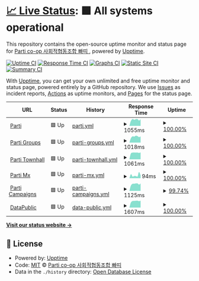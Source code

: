 # [📈 Live Status](https://parti-coop.github.io/parti-mx-upptime): <!--live status--> **🟩 All systems operational**

This repository contains the open-source uptime monitor and status page for [Parti co-op 사회적협동조합 빠띠 ](https://parti.coop), powered by [Upptime](https://github.com/upptime/upptime).

[![Uptime CI](https://github.com/parti-coop/parti-mx-upptime/workflows/Uptime%20CI/badge.svg)](https://github.com/parti-coop/parti-mx-upptime/actions?query=workflow%3A%22Uptime+CI%22)
[![Response Time CI](https://github.com/parti-coop/parti-mx-upptime/workflows/Response%20Time%20CI/badge.svg)](https://github.com/parti-coop/parti-mx-upptime/actions?query=workflow%3A%22Response+Time+CI%22)
[![Graphs CI](https://github.com/parti-coop/parti-mx-upptime/workflows/Graphs%20CI/badge.svg)](https://github.com/parti-coop/parti-mx-upptime/actions?query=workflow%3A%22Graphs+CI%22)
[![Static Site CI](https://github.com/parti-coop/parti-mx-upptime/workflows/Static%20Site%20CI/badge.svg)](https://github.com/parti-coop/parti-mx-upptime/actions?query=workflow%3A%22Static+Site+CI%22)
[![Summary CI](https://github.com/parti-coop/parti-mx-upptime/workflows/Summary%20CI/badge.svg)](https://github.com/parti-coop/parti-mx-upptime/actions?query=workflow%3A%22Summary+CI%22)

With [Upptime](https://upptime.js.org), you can get your own unlimited and free uptime monitor and status page, powered entirely by a GitHub repository. We use [Issues](https://github.com/parti-coop/parti-mx-upptime/issues) as incident reports, [Actions](https://github.com/parti-coop/parti-mx-upptime/actions) as uptime monitors, and [Pages](https://parti-coop.github.io/parti-mx-upptime) for the status page.

<!--start: status pages-->
<!-- This summary is generated by Upptime (https://github.com/upptime/upptime) -->
<!-- Do not edit this manually, your changes will be overwritten -->
<!-- prettier-ignore -->
| URL | Status | History | Response Time | Uptime |
| --- | ------ | ------- | ------------- | ------ |
| <img alt="" src="https://favicons.githubusercontent.com/parti.coop" height="13"> [Parti](https://parti.coop) | 🟩 Up | [parti.yml](https://github.com/parti-coop/parti-mx-upptime/commits/HEAD/history/parti.yml) | <details><summary><img alt="Response time graph" src="./graphs/parti/response-time-week.png" height="20"> 1055ms</summary><br><a href="https://parti-coop.github.io/parti-mx-upptime/history/parti"><img alt="Response time 996" src="https://img.shields.io/endpoint?url=https%3A%2F%2Fraw.githubusercontent.com%2Fparti-coop%2Fparti-mx-upptime%2FHEAD%2Fapi%2Fparti%2Fresponse-time.json"></a><br><a href="https://parti-coop.github.io/parti-mx-upptime/history/parti"><img alt="24-hour response time 1011" src="https://img.shields.io/endpoint?url=https%3A%2F%2Fraw.githubusercontent.com%2Fparti-coop%2Fparti-mx-upptime%2FHEAD%2Fapi%2Fparti%2Fresponse-time-day.json"></a><br><a href="https://parti-coop.github.io/parti-mx-upptime/history/parti"><img alt="7-day response time 1055" src="https://img.shields.io/endpoint?url=https%3A%2F%2Fraw.githubusercontent.com%2Fparti-coop%2Fparti-mx-upptime%2FHEAD%2Fapi%2Fparti%2Fresponse-time-week.json"></a><br><a href="https://parti-coop.github.io/parti-mx-upptime/history/parti"><img alt="30-day response time 1031" src="https://img.shields.io/endpoint?url=https%3A%2F%2Fraw.githubusercontent.com%2Fparti-coop%2Fparti-mx-upptime%2FHEAD%2Fapi%2Fparti%2Fresponse-time-month.json"></a><br><a href="https://parti-coop.github.io/parti-mx-upptime/history/parti"><img alt="1-year response time 996" src="https://img.shields.io/endpoint?url=https%3A%2F%2Fraw.githubusercontent.com%2Fparti-coop%2Fparti-mx-upptime%2FHEAD%2Fapi%2Fparti%2Fresponse-time-year.json"></a></details> | <details><summary><a href="https://parti-coop.github.io/parti-mx-upptime/history/parti">100.00%</a></summary><a href="https://parti-coop.github.io/parti-mx-upptime/history/parti"><img alt="All-time uptime 100.00%" src="https://img.shields.io/endpoint?url=https%3A%2F%2Fraw.githubusercontent.com%2Fparti-coop%2Fparti-mx-upptime%2FHEAD%2Fapi%2Fparti%2Fuptime.json"></a><br><a href="https://parti-coop.github.io/parti-mx-upptime/history/parti"><img alt="24-hour uptime 100.00%" src="https://img.shields.io/endpoint?url=https%3A%2F%2Fraw.githubusercontent.com%2Fparti-coop%2Fparti-mx-upptime%2FHEAD%2Fapi%2Fparti%2Fuptime-day.json"></a><br><a href="https://parti-coop.github.io/parti-mx-upptime/history/parti"><img alt="7-day uptime 100.00%" src="https://img.shields.io/endpoint?url=https%3A%2F%2Fraw.githubusercontent.com%2Fparti-coop%2Fparti-mx-upptime%2FHEAD%2Fapi%2Fparti%2Fuptime-week.json"></a><br><a href="https://parti-coop.github.io/parti-mx-upptime/history/parti"><img alt="30-day uptime 100.00%" src="https://img.shields.io/endpoint?url=https%3A%2F%2Fraw.githubusercontent.com%2Fparti-coop%2Fparti-mx-upptime%2FHEAD%2Fapi%2Fparti%2Fuptime-month.json"></a><br><a href="https://parti-coop.github.io/parti-mx-upptime/history/parti"><img alt="1-year uptime 100.00%" src="https://img.shields.io/endpoint?url=https%3A%2F%2Fraw.githubusercontent.com%2Fparti-coop%2Fparti-mx-upptime%2FHEAD%2Fapi%2Fparti%2Fuptime-year.json"></a></details>
| <img alt="" src="https://favicons.githubusercontent.com/parti.xyz" height="13"> [Parti Groups](https://parti.xyz) | 🟩 Up | [parti-groups.yml](https://github.com/parti-coop/parti-mx-upptime/commits/HEAD/history/parti-groups.yml) | <details><summary><img alt="Response time graph" src="./graphs/parti-groups/response-time-week.png" height="20"> 1018ms</summary><br><a href="https://parti-coop.github.io/parti-mx-upptime/history/parti-groups"><img alt="Response time 2691" src="https://img.shields.io/endpoint?url=https%3A%2F%2Fraw.githubusercontent.com%2Fparti-coop%2Fparti-mx-upptime%2FHEAD%2Fapi%2Fparti-groups%2Fresponse-time.json"></a><br><a href="https://parti-coop.github.io/parti-mx-upptime/history/parti-groups"><img alt="24-hour response time 1014" src="https://img.shields.io/endpoint?url=https%3A%2F%2Fraw.githubusercontent.com%2Fparti-coop%2Fparti-mx-upptime%2FHEAD%2Fapi%2Fparti-groups%2Fresponse-time-day.json"></a><br><a href="https://parti-coop.github.io/parti-mx-upptime/history/parti-groups"><img alt="7-day response time 1018" src="https://img.shields.io/endpoint?url=https%3A%2F%2Fraw.githubusercontent.com%2Fparti-coop%2Fparti-mx-upptime%2FHEAD%2Fapi%2Fparti-groups%2Fresponse-time-week.json"></a><br><a href="https://parti-coop.github.io/parti-mx-upptime/history/parti-groups"><img alt="30-day response time 979" src="https://img.shields.io/endpoint?url=https%3A%2F%2Fraw.githubusercontent.com%2Fparti-coop%2Fparti-mx-upptime%2FHEAD%2Fapi%2Fparti-groups%2Fresponse-time-month.json"></a><br><a href="https://parti-coop.github.io/parti-mx-upptime/history/parti-groups"><img alt="1-year response time 2691" src="https://img.shields.io/endpoint?url=https%3A%2F%2Fraw.githubusercontent.com%2Fparti-coop%2Fparti-mx-upptime%2FHEAD%2Fapi%2Fparti-groups%2Fresponse-time-year.json"></a></details> | <details><summary><a href="https://parti-coop.github.io/parti-mx-upptime/history/parti-groups">100.00%</a></summary><a href="https://parti-coop.github.io/parti-mx-upptime/history/parti-groups"><img alt="All-time uptime 100.00%" src="https://img.shields.io/endpoint?url=https%3A%2F%2Fraw.githubusercontent.com%2Fparti-coop%2Fparti-mx-upptime%2FHEAD%2Fapi%2Fparti-groups%2Fuptime.json"></a><br><a href="https://parti-coop.github.io/parti-mx-upptime/history/parti-groups"><img alt="24-hour uptime 100.00%" src="https://img.shields.io/endpoint?url=https%3A%2F%2Fraw.githubusercontent.com%2Fparti-coop%2Fparti-mx-upptime%2FHEAD%2Fapi%2Fparti-groups%2Fuptime-day.json"></a><br><a href="https://parti-coop.github.io/parti-mx-upptime/history/parti-groups"><img alt="7-day uptime 100.00%" src="https://img.shields.io/endpoint?url=https%3A%2F%2Fraw.githubusercontent.com%2Fparti-coop%2Fparti-mx-upptime%2FHEAD%2Fapi%2Fparti-groups%2Fuptime-week.json"></a><br><a href="https://parti-coop.github.io/parti-mx-upptime/history/parti-groups"><img alt="30-day uptime 100.00%" src="https://img.shields.io/endpoint?url=https%3A%2F%2Fraw.githubusercontent.com%2Fparti-coop%2Fparti-mx-upptime%2FHEAD%2Fapi%2Fparti-groups%2Fuptime-month.json"></a><br><a href="https://parti-coop.github.io/parti-mx-upptime/history/parti-groups"><img alt="1-year uptime 100.00%" src="https://img.shields.io/endpoint?url=https%3A%2F%2Fraw.githubusercontent.com%2Fparti-coop%2Fparti-mx-upptime%2FHEAD%2Fapi%2Fparti-groups%2Fuptime-year.json"></a></details>
| <img alt="" src="https://favicons.githubusercontent.com/townhall.kr" height="13"> [Parti Townhall](https://townhall.kr/) | 🟩 Up | [parti-townhall.yml](https://github.com/parti-coop/parti-mx-upptime/commits/HEAD/history/parti-townhall.yml) | <details><summary><img alt="Response time graph" src="./graphs/parti-townhall/response-time-week.png" height="20"> 1061ms</summary><br><a href="https://parti-coop.github.io/parti-mx-upptime/history/parti-townhall"><img alt="Response time 1033" src="https://img.shields.io/endpoint?url=https%3A%2F%2Fraw.githubusercontent.com%2Fparti-coop%2Fparti-mx-upptime%2FHEAD%2Fapi%2Fparti-townhall%2Fresponse-time.json"></a><br><a href="https://parti-coop.github.io/parti-mx-upptime/history/parti-townhall"><img alt="24-hour response time 1052" src="https://img.shields.io/endpoint?url=https%3A%2F%2Fraw.githubusercontent.com%2Fparti-coop%2Fparti-mx-upptime%2FHEAD%2Fapi%2Fparti-townhall%2Fresponse-time-day.json"></a><br><a href="https://parti-coop.github.io/parti-mx-upptime/history/parti-townhall"><img alt="7-day response time 1061" src="https://img.shields.io/endpoint?url=https%3A%2F%2Fraw.githubusercontent.com%2Fparti-coop%2Fparti-mx-upptime%2FHEAD%2Fapi%2Fparti-townhall%2Fresponse-time-week.json"></a><br><a href="https://parti-coop.github.io/parti-mx-upptime/history/parti-townhall"><img alt="30-day response time 1068" src="https://img.shields.io/endpoint?url=https%3A%2F%2Fraw.githubusercontent.com%2Fparti-coop%2Fparti-mx-upptime%2FHEAD%2Fapi%2Fparti-townhall%2Fresponse-time-month.json"></a><br><a href="https://parti-coop.github.io/parti-mx-upptime/history/parti-townhall"><img alt="1-year response time 1033" src="https://img.shields.io/endpoint?url=https%3A%2F%2Fraw.githubusercontent.com%2Fparti-coop%2Fparti-mx-upptime%2FHEAD%2Fapi%2Fparti-townhall%2Fresponse-time-year.json"></a></details> | <details><summary><a href="https://parti-coop.github.io/parti-mx-upptime/history/parti-townhall">100.00%</a></summary><a href="https://parti-coop.github.io/parti-mx-upptime/history/parti-townhall"><img alt="All-time uptime 100.00%" src="https://img.shields.io/endpoint?url=https%3A%2F%2Fraw.githubusercontent.com%2Fparti-coop%2Fparti-mx-upptime%2FHEAD%2Fapi%2Fparti-townhall%2Fuptime.json"></a><br><a href="https://parti-coop.github.io/parti-mx-upptime/history/parti-townhall"><img alt="24-hour uptime 100.00%" src="https://img.shields.io/endpoint?url=https%3A%2F%2Fraw.githubusercontent.com%2Fparti-coop%2Fparti-mx-upptime%2FHEAD%2Fapi%2Fparti-townhall%2Fuptime-day.json"></a><br><a href="https://parti-coop.github.io/parti-mx-upptime/history/parti-townhall"><img alt="7-day uptime 100.00%" src="https://img.shields.io/endpoint?url=https%3A%2F%2Fraw.githubusercontent.com%2Fparti-coop%2Fparti-mx-upptime%2FHEAD%2Fapi%2Fparti-townhall%2Fuptime-week.json"></a><br><a href="https://parti-coop.github.io/parti-mx-upptime/history/parti-townhall"><img alt="30-day uptime 100.00%" src="https://img.shields.io/endpoint?url=https%3A%2F%2Fraw.githubusercontent.com%2Fparti-coop%2Fparti-mx-upptime%2FHEAD%2Fapi%2Fparti-townhall%2Fuptime-month.json"></a><br><a href="https://parti-coop.github.io/parti-mx-upptime/history/parti-townhall"><img alt="1-year uptime 100.00%" src="https://img.shields.io/endpoint?url=https%3A%2F%2Fraw.githubusercontent.com%2Fparti-coop%2Fparti-mx-upptime%2FHEAD%2Fapi%2Fparti-townhall%2Fuptime-year.json"></a></details>
| <img alt="" src="https://favicons.githubusercontent.com/parti.mx" height="13"> [Parti Mx](https://parti.mx) | 🟩 Up | [parti-mx.yml](https://github.com/parti-coop/parti-mx-upptime/commits/HEAD/history/parti-mx.yml) | <details><summary><img alt="Response time graph" src="./graphs/parti-mx/response-time-week.png" height="20"> 94ms</summary><br><a href="https://parti-coop.github.io/parti-mx-upptime/history/parti-mx"><img alt="Response time 90" src="https://img.shields.io/endpoint?url=https%3A%2F%2Fraw.githubusercontent.com%2Fparti-coop%2Fparti-mx-upptime%2FHEAD%2Fapi%2Fparti-mx%2Fresponse-time.json"></a><br><a href="https://parti-coop.github.io/parti-mx-upptime/history/parti-mx"><img alt="24-hour response time 107" src="https://img.shields.io/endpoint?url=https%3A%2F%2Fraw.githubusercontent.com%2Fparti-coop%2Fparti-mx-upptime%2FHEAD%2Fapi%2Fparti-mx%2Fresponse-time-day.json"></a><br><a href="https://parti-coop.github.io/parti-mx-upptime/history/parti-mx"><img alt="7-day response time 94" src="https://img.shields.io/endpoint?url=https%3A%2F%2Fraw.githubusercontent.com%2Fparti-coop%2Fparti-mx-upptime%2FHEAD%2Fapi%2Fparti-mx%2Fresponse-time-week.json"></a><br><a href="https://parti-coop.github.io/parti-mx-upptime/history/parti-mx"><img alt="30-day response time 96" src="https://img.shields.io/endpoint?url=https%3A%2F%2Fraw.githubusercontent.com%2Fparti-coop%2Fparti-mx-upptime%2FHEAD%2Fapi%2Fparti-mx%2Fresponse-time-month.json"></a><br><a href="https://parti-coop.github.io/parti-mx-upptime/history/parti-mx"><img alt="1-year response time 90" src="https://img.shields.io/endpoint?url=https%3A%2F%2Fraw.githubusercontent.com%2Fparti-coop%2Fparti-mx-upptime%2FHEAD%2Fapi%2Fparti-mx%2Fresponse-time-year.json"></a></details> | <details><summary><a href="https://parti-coop.github.io/parti-mx-upptime/history/parti-mx">100.00%</a></summary><a href="https://parti-coop.github.io/parti-mx-upptime/history/parti-mx"><img alt="All-time uptime 100.00%" src="https://img.shields.io/endpoint?url=https%3A%2F%2Fraw.githubusercontent.com%2Fparti-coop%2Fparti-mx-upptime%2FHEAD%2Fapi%2Fparti-mx%2Fuptime.json"></a><br><a href="https://parti-coop.github.io/parti-mx-upptime/history/parti-mx"><img alt="24-hour uptime 100.00%" src="https://img.shields.io/endpoint?url=https%3A%2F%2Fraw.githubusercontent.com%2Fparti-coop%2Fparti-mx-upptime%2FHEAD%2Fapi%2Fparti-mx%2Fuptime-day.json"></a><br><a href="https://parti-coop.github.io/parti-mx-upptime/history/parti-mx"><img alt="7-day uptime 100.00%" src="https://img.shields.io/endpoint?url=https%3A%2F%2Fraw.githubusercontent.com%2Fparti-coop%2Fparti-mx-upptime%2FHEAD%2Fapi%2Fparti-mx%2Fuptime-week.json"></a><br><a href="https://parti-coop.github.io/parti-mx-upptime/history/parti-mx"><img alt="30-day uptime 100.00%" src="https://img.shields.io/endpoint?url=https%3A%2F%2Fraw.githubusercontent.com%2Fparti-coop%2Fparti-mx-upptime%2FHEAD%2Fapi%2Fparti-mx%2Fuptime-month.json"></a><br><a href="https://parti-coop.github.io/parti-mx-upptime/history/parti-mx"><img alt="1-year uptime 100.00%" src="https://img.shields.io/endpoint?url=https%3A%2F%2Fraw.githubusercontent.com%2Fparti-coop%2Fparti-mx-upptime%2FHEAD%2Fapi%2Fparti-mx%2Fuptime-year.json"></a></details>
| <img alt="" src="https://favicons.githubusercontent.com/campaigns.kr" height="13"> [Parti Campaigns](https://campaigns.kr) | 🟩 Up | [parti-campaigns.yml](https://github.com/parti-coop/parti-mx-upptime/commits/HEAD/history/parti-campaigns.yml) | <details><summary><img alt="Response time graph" src="./graphs/parti-campaigns/response-time-week.png" height="20"> 1125ms</summary><br><a href="https://parti-coop.github.io/parti-mx-upptime/history/parti-campaigns"><img alt="Response time 1148" src="https://img.shields.io/endpoint?url=https%3A%2F%2Fraw.githubusercontent.com%2Fparti-coop%2Fparti-mx-upptime%2FHEAD%2Fapi%2Fparti-campaigns%2Fresponse-time.json"></a><br><a href="https://parti-coop.github.io/parti-mx-upptime/history/parti-campaigns"><img alt="24-hour response time 1098" src="https://img.shields.io/endpoint?url=https%3A%2F%2Fraw.githubusercontent.com%2Fparti-coop%2Fparti-mx-upptime%2FHEAD%2Fapi%2Fparti-campaigns%2Fresponse-time-day.json"></a><br><a href="https://parti-coop.github.io/parti-mx-upptime/history/parti-campaigns"><img alt="7-day response time 1125" src="https://img.shields.io/endpoint?url=https%3A%2F%2Fraw.githubusercontent.com%2Fparti-coop%2Fparti-mx-upptime%2FHEAD%2Fapi%2Fparti-campaigns%2Fresponse-time-week.json"></a><br><a href="https://parti-coop.github.io/parti-mx-upptime/history/parti-campaigns"><img alt="30-day response time 1146" src="https://img.shields.io/endpoint?url=https%3A%2F%2Fraw.githubusercontent.com%2Fparti-coop%2Fparti-mx-upptime%2FHEAD%2Fapi%2Fparti-campaigns%2Fresponse-time-month.json"></a><br><a href="https://parti-coop.github.io/parti-mx-upptime/history/parti-campaigns"><img alt="1-year response time 1148" src="https://img.shields.io/endpoint?url=https%3A%2F%2Fraw.githubusercontent.com%2Fparti-coop%2Fparti-mx-upptime%2FHEAD%2Fapi%2Fparti-campaigns%2Fresponse-time-year.json"></a></details> | <details><summary><a href="https://parti-coop.github.io/parti-mx-upptime/history/parti-campaigns">99.74%</a></summary><a href="https://parti-coop.github.io/parti-mx-upptime/history/parti-campaigns"><img alt="All-time uptime 99.98%" src="https://img.shields.io/endpoint?url=https%3A%2F%2Fraw.githubusercontent.com%2Fparti-coop%2Fparti-mx-upptime%2FHEAD%2Fapi%2Fparti-campaigns%2Fuptime.json"></a><br><a href="https://parti-coop.github.io/parti-mx-upptime/history/parti-campaigns"><img alt="24-hour uptime 98.17%" src="https://img.shields.io/endpoint?url=https%3A%2F%2Fraw.githubusercontent.com%2Fparti-coop%2Fparti-mx-upptime%2FHEAD%2Fapi%2Fparti-campaigns%2Fuptime-day.json"></a><br><a href="https://parti-coop.github.io/parti-mx-upptime/history/parti-campaigns"><img alt="7-day uptime 99.74%" src="https://img.shields.io/endpoint?url=https%3A%2F%2Fraw.githubusercontent.com%2Fparti-coop%2Fparti-mx-upptime%2FHEAD%2Fapi%2Fparti-campaigns%2Fuptime-week.json"></a><br><a href="https://parti-coop.github.io/parti-mx-upptime/history/parti-campaigns"><img alt="30-day uptime 99.94%" src="https://img.shields.io/endpoint?url=https%3A%2F%2Fraw.githubusercontent.com%2Fparti-coop%2Fparti-mx-upptime%2FHEAD%2Fapi%2Fparti-campaigns%2Fuptime-month.json"></a><br><a href="https://parti-coop.github.io/parti-mx-upptime/history/parti-campaigns"><img alt="1-year uptime 99.98%" src="https://img.shields.io/endpoint?url=https%3A%2F%2Fraw.githubusercontent.com%2Fparti-coop%2Fparti-mx-upptime%2FHEAD%2Fapi%2Fparti-campaigns%2Fuptime-year.json"></a></details>
| <img alt="" src="https://favicons.githubusercontent.com/datapublic.kr" height="13"> [DataPublic](https://datapublic.kr) | 🟩 Up | [data-public.yml](https://github.com/parti-coop/parti-mx-upptime/commits/HEAD/history/data-public.yml) | <details><summary><img alt="Response time graph" src="./graphs/data-public/response-time-week.png" height="20"> 1607ms</summary><br><a href="https://parti-coop.github.io/parti-mx-upptime/history/data-public"><img alt="Response time 1594" src="https://img.shields.io/endpoint?url=https%3A%2F%2Fraw.githubusercontent.com%2Fparti-coop%2Fparti-mx-upptime%2FHEAD%2Fapi%2Fdata-public%2Fresponse-time.json"></a><br><a href="https://parti-coop.github.io/parti-mx-upptime/history/data-public"><img alt="24-hour response time 1570" src="https://img.shields.io/endpoint?url=https%3A%2F%2Fraw.githubusercontent.com%2Fparti-coop%2Fparti-mx-upptime%2FHEAD%2Fapi%2Fdata-public%2Fresponse-time-day.json"></a><br><a href="https://parti-coop.github.io/parti-mx-upptime/history/data-public"><img alt="7-day response time 1607" src="https://img.shields.io/endpoint?url=https%3A%2F%2Fraw.githubusercontent.com%2Fparti-coop%2Fparti-mx-upptime%2FHEAD%2Fapi%2Fdata-public%2Fresponse-time-week.json"></a><br><a href="https://parti-coop.github.io/parti-mx-upptime/history/data-public"><img alt="30-day response time 1608" src="https://img.shields.io/endpoint?url=https%3A%2F%2Fraw.githubusercontent.com%2Fparti-coop%2Fparti-mx-upptime%2FHEAD%2Fapi%2Fdata-public%2Fresponse-time-month.json"></a><br><a href="https://parti-coop.github.io/parti-mx-upptime/history/data-public"><img alt="1-year response time 1594" src="https://img.shields.io/endpoint?url=https%3A%2F%2Fraw.githubusercontent.com%2Fparti-coop%2Fparti-mx-upptime%2FHEAD%2Fapi%2Fdata-public%2Fresponse-time-year.json"></a></details> | <details><summary><a href="https://parti-coop.github.io/parti-mx-upptime/history/data-public">100.00%</a></summary><a href="https://parti-coop.github.io/parti-mx-upptime/history/data-public"><img alt="All-time uptime 99.94%" src="https://img.shields.io/endpoint?url=https%3A%2F%2Fraw.githubusercontent.com%2Fparti-coop%2Fparti-mx-upptime%2FHEAD%2Fapi%2Fdata-public%2Fuptime.json"></a><br><a href="https://parti-coop.github.io/parti-mx-upptime/history/data-public"><img alt="24-hour uptime 100.00%" src="https://img.shields.io/endpoint?url=https%3A%2F%2Fraw.githubusercontent.com%2Fparti-coop%2Fparti-mx-upptime%2FHEAD%2Fapi%2Fdata-public%2Fuptime-day.json"></a><br><a href="https://parti-coop.github.io/parti-mx-upptime/history/data-public"><img alt="7-day uptime 100.00%" src="https://img.shields.io/endpoint?url=https%3A%2F%2Fraw.githubusercontent.com%2Fparti-coop%2Fparti-mx-upptime%2FHEAD%2Fapi%2Fdata-public%2Fuptime-week.json"></a><br><a href="https://parti-coop.github.io/parti-mx-upptime/history/data-public"><img alt="30-day uptime 100.00%" src="https://img.shields.io/endpoint?url=https%3A%2F%2Fraw.githubusercontent.com%2Fparti-coop%2Fparti-mx-upptime%2FHEAD%2Fapi%2Fdata-public%2Fuptime-month.json"></a><br><a href="https://parti-coop.github.io/parti-mx-upptime/history/data-public"><img alt="1-year uptime 99.94%" src="https://img.shields.io/endpoint?url=https%3A%2F%2Fraw.githubusercontent.com%2Fparti-coop%2Fparti-mx-upptime%2FHEAD%2Fapi%2Fdata-public%2Fuptime-year.json"></a></details>

<!--end: status pages-->

[**Visit our status website →**](https://parti-coop.github.io/parti-mx-upptime)

## 📄 License

- Powered by: [Upptime](https://github.com/upptime/upptime)
- Code: [MIT](./LICENSE) © [Parti co-op 사회적협동조합 빠띠 ](https://parti.coop)
- Data in the `./history` directory: [Open Database License](https://opendatacommons.org/licenses/odbl/1-0/)
